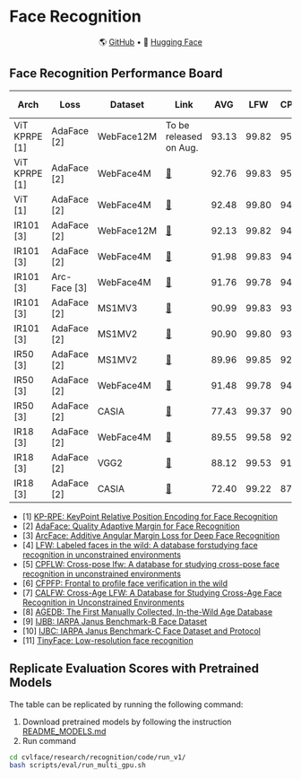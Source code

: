 
# Face Recognition 

<p align="center">
 🌎 <a href="https://github.com/mk-minchul/CVLface" target="_blank">GitHub</a> • 🤗 <a href="https://huggingface.co/minchul" target="_blank">Hugging Face</a> 
</p>

## Face Recognition Performance Board

| Arch          | Loss         | Dataset    | Link                                                                          | AVG   | LFW   | CPFLW | CFPFP | CALFW | AGEDB | IJBB@0.01 | IJBC@0.01 | TinyFace R1 | TinyFace R5 |
|---------------|--------------|------------|-------------------------------------------------------------------------------|-------|-------|-------|-------|-------|-------|-----------|-----------|-------------|-------------|
| ViT KPRPE [1] | AdaFace [2]  | WebFace12M | To be released on Aug.                                                        | 93.13 | 99.82 | 95.65 | 99.30 | 95.93 | 98.10 | 96.55     | 97.82     | 76.10       | 78.92       |
| ViT KPRPE [1] | AdaFace [2]  | WebFace4M  | [🤗](https://huggingface.co/minchul/cvlface_adaface_vit_base_kprpe_webface4m) | 92.76 | 99.83 | 95.40 | 99.01 | 96.00 | 97.67 | 95.56     | 97.13     | 75.75       | 78.49       |
| ViT       [1] | AdaFace [2]  | WebFace4M  | [🤗](https://huggingface.co/minchul/cvlface_adaface_vit_base_webface4m)       | 92.48 | 99.80 | 94.97 | 98.94 | 96.03 | 97.48 | 95.60     | 97.14     | 74.79       | 77.58       |
| IR101     [3] | AdaFace [2]  | WebFace12M | [🤗](https://huggingface.co/minchul/cvlface_adaface_ir101_webface12m)         | 92.13 | 99.82 | 94.57 | 99.24 | 96.12 | 98.00 | 96.46     | 97.72     | 72.42       | 74.81       |
| IR101     [3] | AdaFace [2]  | WebFace4M  | [🤗](https://huggingface.co/minchul/cvlface_adaface_ir101_webface4m)          | 91.98 | 99.83 | 94.63 | 99.27 | 96.05 | 97.90 | 96.10     | 97.46     | 72.13       | 74.49       |
| IR101     [3] | Arc-Face [3] | WebFace4M  | [🤗](https://huggingface.co/minchul/cvlface_arcface_ir101_webface4m)          | 91.76 | 99.78 | 94.35 | 99.21 | 96.00 | 97.95 | 95.83     | 97.30     | 71.03       | 74.41       |
| IR101     [3] | AdaFace [2]  | MS1MV3     | [🤗](https://huggingface.co/minchul/cvlface_adaface_ir101_ms1mv3)             | 90.99 | 99.83 | 93.92 | 99.09 | 96.02 | 98.18 | 95.82     | 97.05     | 67.95       | 71.03       |
| IR101     [3] | AdaFace [2]  | MS1MV2     | [🤗](https://huggingface.co/minchul/cvlface_adaface_ir101_ms1mv2)             | 90.90 | 99.80 | 93.53 | 98.61 | 96.12 | 98.05 | 95.59     | 96.81     | 68.11       | 71.49       |
| IR50      [3] | AdaFace [2]  | MS1MV2     | [🤗](https://huggingface.co/minchul/cvlface_adaface_ir50_ms1mv2)              | 89.96 | 99.85 | 92.85 | 98.09 | 96.07 | 97.85 | 94.86     | 96.20     | 64.99       | 68.88       |
| IR50      [3] | AdaFace [2]  | WebFace4M  | [🤗](https://huggingface.co/minchul/cvlface_adaface_ir50_webface4m)           | 91.48 | 99.78 | 94.17 | 98.99 | 95.98 | 97.78 | 95.49     | 97.01     | 70.20       | 73.93       |
| IR50      [3] | AdaFace [2]  | CASIA      | [🤗](https://huggingface.co/minchul/cvlface_adaface_ir50_casia)               | 77.43 | 99.37 | 90.02 | 97.04 | 93.43 | 94.40 | 46.04     | 52.97     | 59.44       | 64.14       |
| IR18      [3] | AdaFace [2]  | WebFace4M  | [🤗](https://huggingface.co/minchul/cvlface_adaface_ir18_webface4m)           | 89.55 | 99.58 | 92.28 | 97.80 | 95.52 | 96.48 | 92.75     | 94.79     | 66.07       | 70.71       |
| IR18      [3] | AdaFace [2]  | VGG2       | [🤗](https://huggingface.co/minchul/cvlface_adaface_ir18_vgg2)                | 88.12 | 99.53 | 91.73 | 97.64 | 93.90 | 94.07 | 90.07     | 92.40     | 64.62       | 69.15       |
| IR18      [3] | AdaFace [2]  | CASIA      | [🤗](https://huggingface.co/minchul/cvlface_adaface_ir18_casia)               | 72.40 | 99.22 | 87.00 | 94.93 | 92.65 | 92.68 | 30.36     | 37.10     | 56.20       | 61.43       |

   * [1] [KP-RPE: KeyPoint Relative Position Encoding for Face Recognition](https://arxiv.org/abs/2403.14852)
   * [2] [AdaFace: Quality Adaptive Margin for Face Recognition](https://arxiv.org/abs/2204.00964)
   * [3] [ArcFace: Additive Angular Margin Loss for Deep Face Recognition](https://arxiv.org/abs/1801.07698)
   * [4] [LFW: Labeled faces in the wild: A database forstudying face recognition in unconstrained environments](https://vis-www.cs.umass.edu/lfw/lfw.pdf)
   * [5] [CPFLW: Cross-pose lfw: A database for studying cross-pose face recognition in unconstrained environments](http://www.whdeng.cn/cplfw/?reload=true)
   * [6] [CFPFP: Frontal to profile face verification in the wild](https://ieeexplore.ieee.org/document/7477558)
   * [7] [CALFW: Cross-Age LFW: A Database for Studying Cross-Age Face Recognition in Unconstrained Environments](https://arxiv.org/abs/1708.08197)
   * [8] [AGEDB: The First Manually Collected, In-the-Wild Age Database](https://ieeexplore.ieee.org/document/8014984)
   * [9] [IJBB: IARPA Janus Benchmark-B Face Dataset](https://ieeexplore.ieee.org/document/8014821)
   * [10] [IJBC: IARPA Janus Benchmark-C Face Dataset and Protocol](https://ieeexplore.ieee.org/document/8411217)
   * [11] [TinyFace: Low-resolution face recognition](https://arxiv.org/abs/1811.08965) 



## Replicate Evaluation Scores with Pretrained Models

The table can be replicated by running the following command:
1. Download pretrained models by following the instruction [README_MODELS.md](../../README_MODELS.md) 
2. Run command

```bash
cd cvlface/research/recognition/code/run_v1/
bash scripts/eval/run_multi_gpu.sh
```

